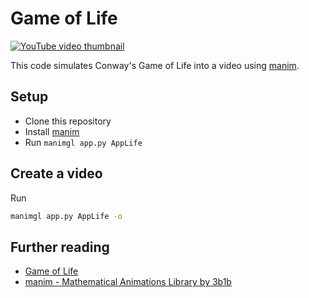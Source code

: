 # Game of Life


[![YouTube video thumbnail](https://img.youtube.com/vi/qcbwzWlltNc/0.jpg)](https://www.youtube.com/watch?v=qcbwzWlltNc)

This code simulates Conway's Game of Life into a video 
using [manim](https://github.com/3b1b/manim/).

## Setup
* Clone this repository
* Install [manim](https://github.com/3b1b/manim/)
* Run `manimgl app.py AppLife`

## Create a video
Run 
```bash
manimgl app.py AppLife -o
```

## Further reading
* [Game of Life](https://en.wikipedia.org/wiki/Conway's_Game_of_Life)
* [manim - Mathematical Animations Library by 3b1b](https://github.com/3b1b/manim/)
